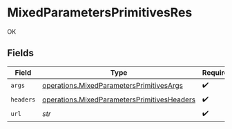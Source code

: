 # MixedParametersPrimitivesRes

OK


## Fields

| Field                                                                                                      | Type                                                                                                       | Required                                                                                                   | Description                                                                                                |
| ---------------------------------------------------------------------------------------------------------- | ---------------------------------------------------------------------------------------------------------- | ---------------------------------------------------------------------------------------------------------- | ---------------------------------------------------------------------------------------------------------- |
| `args`                                                                                                     | [operations.MixedParametersPrimitivesArgs](../../models/operations/mixedparametersprimitivesargs.md)       | :heavy_check_mark:                                                                                         | N/A                                                                                                        |
| `headers`                                                                                                  | [operations.MixedParametersPrimitivesHeaders](../../models/operations/mixedparametersprimitivesheaders.md) | :heavy_check_mark:                                                                                         | N/A                                                                                                        |
| `url`                                                                                                      | *str*                                                                                                      | :heavy_check_mark:                                                                                         | N/A                                                                                                        |